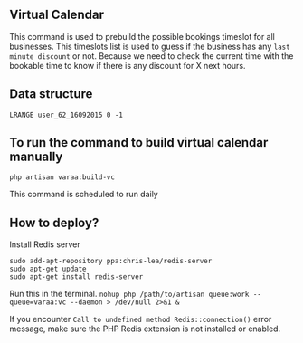 ## Virtual Calendar

This command is used to prebuild the possible bookings timeslot for all businesses. This timeslots list is used to guess if the business has any `last minute discount` or not. Because we need to check the current time with the bookable time to know if there is any discount for X next hours.

## Data structure

```
LRANGE user_62_16092015 0 -1
```

## To run the command to build virtual calendar manually

`php artisan varaa:build-vc`

This command is scheduled to run daily

## How to deploy?

Install Redis server

```
sudo add-apt-repository ppa:chris-lea/redis-server
sudo apt-get update
sudo apt-get install redis-server
```

Run this in the terminal.
`nohup php /path/to/artisan queue:work --queue=varaa:vc --daemon > /dev/null 2>&1 &`

If you encounter `Call to undefined method Redis::connection()` error message, make sure the PHP Redis extension is not installed or enabled.

